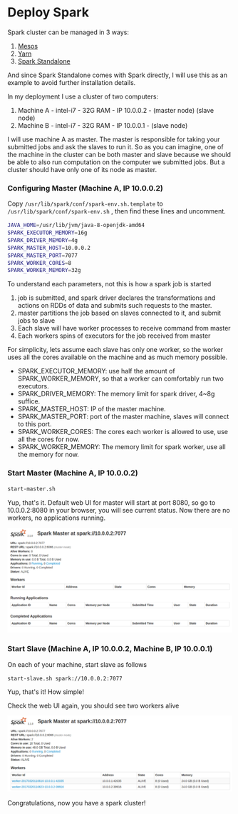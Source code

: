 # Deploy Spark

Spark cluster can be managed in 3 ways:

1. [Mesos](http://spark.apache.org/docs/latest/running-on-mesos.html)
2. [Yarn](http://spark.apache.org/docs/latest/running-on-yarn.html)
3. [Spark Standalone](http://spark.apache.org/docs/latest/spark-standalone.html)

And since Spark Standalone comes with Spark directly, I will use this as an example to avoid further installation details.

In my deployment I use a cluster of two computers:

1. Machine A - intel-i7 - 32G RAM - IP 10.0.0.2 - \(master node\) \(slave node\)
2. Machine B - intel-i7 - 32G RAM - IP 10.0.0.1 - \(slave node\)

I will use machine A as master. The master is responsible for taking your submitted jobs and ask the slaves to run it. So as you can imagine, one of the machine in the cluster can be both master and slave because we should be able to also run computation on the computer we submitted jobs. But a cluster should have only one of its node as master.

### Configuring Master \(Machine A, IP 10.0.0.2\)

Copy `/usr/lib/spark/conf/spark-env.sh.template` to ` /usr/lib/spark/conf/spark-env.sh ` , then find these lines and uncomment.

```bash
JAVA_HOME=/usr/lib/jvm/java-8-openjdk-amd64
SPARK_EXECUTOR_MEMORY=16g
SPARK_DRIVER_MEMORY=4g
SPARK_MASTER_HOST=10.0.0.2
SPARK_MASTER_PORT=7077
SPARK_WORKER_CORES=8
SPARK_WORKER_MEMORY=32g
```

To understand each parameters, not this is how a spark job is started

1. job is submitted, and spark driver declares the transformations and actions on RDDs of data and submits such requests to the master.
2. master partitions the job based on slaves connected to it, and submit jobs to slave
3. Each slave will have worker processes to receive command from master
4. Each workers spins of executors for the job received from master

For simplicity, lets assume each slave has only one worker, so the worker uses all the cores available on the machine and as much memory possible.

* SPARK\_EXECUTOR\_MEMORY: use half the amount of SPARK\_WORKER\_MEMORY, so that a worker can comfortably run two executors.
* SPARK\_DRIVER\_MEMORY: The memory limit for spark driver, 4~8g suffice.
* SPARK\_MASTER\_HOST: IP of the master machine.
* SPARK\_MASTER\_PORT: port of the master machine, slaves will connect to this port.
* SPARK\_WORKER\_CORES: The cores each worker is allowed to use, use all the cores for now.
* SPARK\_WORKER\_MEMORY: The memory limit for spark worker, use all the memory for now.

### Start Master \(Machine A, IP 10.0.0.2\)

```bash
start-master.sh
```

Yup, that's it. Default web UI for master will start at port 8080, so go to 10.0.0.2:8080 in your browser, you will see current status. Now there are no workers, no applications running.

![](/assets/1.png)

### Start Slave \(Machine A, IP 10.0.0.2, Machine B, IP 10.0.0.1\)

On each of your machine, start slave as follows

```bash
start-slave.sh spark://10.0.0.2:7077
```

Yup, that's it! How simple!

Check the web UI again, you should see two workers alive

![](/assets/2.png)

Congratulations, now you have a spark cluster!



